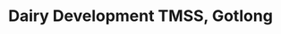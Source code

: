 ---
title: "Dairy Development TMSS, Gotlong"
url: /tezpur/dairy-development-tmss-gotlong/
shop: dairy
---
